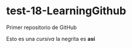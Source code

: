 # test-18-LearningGithub

Primer repositorio de GitHub

Esto es una _cursiva_ la negrita es **así**
